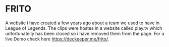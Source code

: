 # FRITO
A website i have created a few years ago about a team we used to have in League of Legends.
The clips were hostes in a website called play.tv which unfortunatelly has been closed so i have removed them from the page.
For a live Demo check here https://deckeeper.me/frito/.
